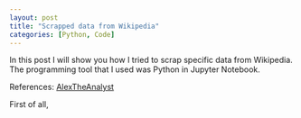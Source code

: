 ```yaml
---
layout: post
title: "Scrapped data from Wikipedia"
categories: [Python, Code]
---
```


In this post I will show you how I tried to scrap specific data from Wikipedia.
The programming tool that I used was Python in Jupyter Notebook.

References: [AlexTheAnalyst](https://www.youtube.com/watch?v=qfyynHBFOsM&list=PLUaB-1hjhk8H48Pj32z4GZgGWyylqv85f)

First of all, 


